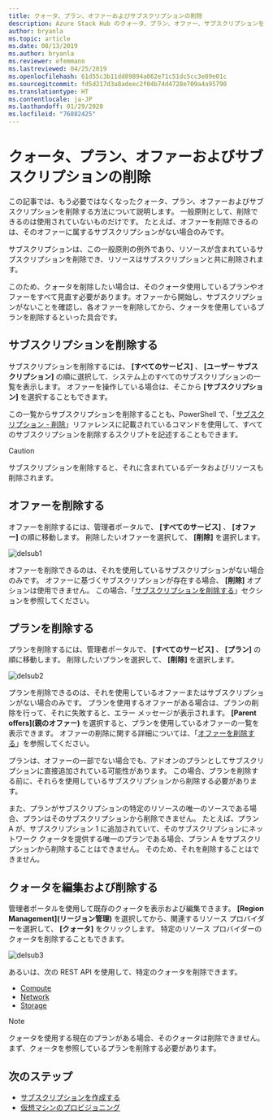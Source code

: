 ```yaml
---
title: クォータ、プラン、オファーおよびサブスクリプションの削除
description: Azure Stack Hub のクォータ、プラン、オファー、サブスクリプションを削除する方法について学習します。
author: bryanla
ms.topic: article
ms.date: 08/13/2019
ms.author: bryanla
ms.reviewer: efemmano
ms.lastreviewed: 04/25/2019
ms.openlocfilehash: 61d55c3b11dd89894a062e71c51dc5cc3e89e01c
ms.sourcegitcommit: fd5d217d3a8adeec2f04b74d4728e709a4a95790
ms.translationtype: HT
ms.contentlocale: ja-JP
ms.lasthandoff: 01/29/2020
ms.locfileid: "76882425"
---
```

# <a name="delete-quotas-plans-offers-and-subscriptions"></a>クォータ、プラン、オファーおよびサブスクリプションの削除

この記事では、もう必要ではなくなったクォータ、プラン、オファーおよびサブスクリプションを削除する方法について説明します。 一般原則として、削除できるのは使用されていないものだけです。 たとえば、オファーを削除できるのは、そのオファーに属するサブスクリプションがない場合のみです。

サブスクリプションは、この一般原則の例外であり、リソースが含まれているサブスクリプションを削除でき、リソースはサブスクリプションと共に削除されます。

このため、クォータを削除したい場合は、そのクォータ使用しているプランやオファーをすべて見直す必要があります。オファーから開始し、サブスクリプションがないことを確認し、各オファーを削除してから、クォータを使用しているプランを削除するといった具合です。

## <a name="delete-a-subscription"></a>サブスクリプションを削除する

サブスクリプションを削除するには、 **[すべてのサービス]** 、 **[ユーザー サブスクリプション]** の順に選択して、システム上のすべてのサブスクリプションの一覧を表示します。 オファーを操作している場合は、そこから **[サブスクリプション]** を選択することもできます。

この一覧からサブスクリプションを削除することも、PowerShell で、「[サブスクリプション - 削除](/rest/api/azurestack/subscriptions/delete)」リファレンスに記載されているコマンドを使用して、すべてのサブスクリプションを削除するスクリプトを記述することもできます。

> [!CAUTION]
> サブスクリプションを削除すると、それに含まれているデータおよびリソースも削除されます。

## <a name="delete-an-offer"></a>オファーを削除する

オファーを削除するには、管理者ポータルで、 **[すべてのサービス]** 、 **[オファー]** の順に移動します。 削除したいオファーを選択して、 **[削除]** を選択します。

![delsub1](media/azure-stack-delete-offer/delsub1.png)

オファーを削除できるのは、それを使用しているサブスクリプションがない場合のみです。 オファーに基づくサブスクリプションが存在する場合、 **[削除]** オプションは使用できません。 この場合、「[サブスクリプションを削除する](#delete-a-subscription)」セクションを参照してください。

## <a name="delete-a-plan"></a>プランを削除する

プランを削除するには、管理者ポータルで、 **[すべてのサービス]** 、 **[プラン]** の順に移動します。 削除したいプランを選択して、 **[削除]** を選択します。

![delsub2](media/azure-stack-delete-offer/delsub2.png)

プランを削除できるのは、それを使用しているオファーまたはサブスクリプションがない場合のみです。 プランを使用するオファーがある場合は、プランの削除を行って、それに失敗すると、エラー メッセージが表示されます。 **[Parent offers]\(親のオファー\)** を選択すると、プランを使用しているオファーの一覧を表示できます。 オファーの削除に関する詳細については、「[オファーを削除する](#delete-an-offer)」を参照してください。

プランは、オファーの一部でない場合でも、アドオンのプランとしてサブスクリプションに直接追加されている可能性があります。 この場合、プランを削除する前に、それらを使用しているサブスクリプションから削除する必要があります。

また、プランがサブスクリプションの特定のリソースの唯一のソースである場合、プランはそのサブスクリプションから削除できません。 たとえば、プラン A が、サブスクリプション 1 に追加されていて、そのサブスクリプションにネットワーク クォータを提供する唯一のプランである場合、プラン A をサブスクリプションから削除することはできません。 そのため、それを削除することはできません。

## <a name="edit-and-delete-a-quota"></a>クォータを編集および削除する

管理者ポータルを使用して既存のクォータを表示および編集できます。 **[Region Management]\(リージョン管理\)** を選択してから、関連するリソース プロバイダーを選択して、 **[クォータ]** をクリックします。 特定のリソース プロバイダーのクォータを削除することもできます。

![delsub3](media/azure-stack-delete-offer/delsub3.png)

あるいは、次の REST API を使用して、特定のクォータを削除できます。

- [Compute](/rest/api/azurestack/quotas%20(compute)/delete)
- [Network](/rest/api/azurestack/quotas%20(network)/delete)
- [Storage](/rest/api/azurestack/storagequotas/delete)

> [!NOTE]
> クォータを使用する現在のプランがある場合、そのクォータは削除できません。 まず、クォータを参照しているプランを削除する必要があります。

## <a name="next-steps"></a>次のステップ

- [サブスクリプションを作成する](azure-stack-subscribe-plan-provision-vm.md)
- [仮想マシンのプロビジョニング](../user/azure-stack-create-vm-template.md)